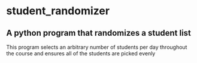 # student_randomizer

## A python program that randomizes a student list
This program selects an arbitrary number of students per day throughout the course and ensures all of the students are picked evenly
